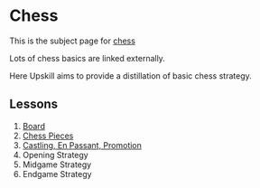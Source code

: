 # Chess
This is the subject page for [chess](wiki/chess/chess.md)

Lots of chess basics are linked externally.

Here Upskill aims to provide a distillation of basic chess strategy.

## Lessons
1. [Board](/board.md)
2. [Chess Pieces](https://www.chess.com/terms/chess-pieces)
9. [Castling, En Passant, Promotion](https://www.chess.com/terms/special-chess-moves)
11. Opening Strategy
12. Midgame Strategy
13. Endgame Strategy
